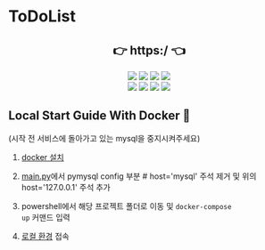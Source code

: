 # ToDoList
<p> <h2 align="middle"> 👉 https:/  👈 </h2></p>
<p align="middle">
  <img src="https://img.shields.io/badge/language-python-red.svg?style=flat-square"/>
  <img src="https://img.shields.io/badge/language-html-orange.svg?style=flat-square"/>
  <img src="https://img.shields.io/badge/language-css-yellow.svg?style=flat-square"/>
  <img src="https://img.shields.io/badge/language-VanillaJS-yellowgreen.svg?style=flat-square"/>
  <br>
  <img src="https://img.shields.io/badge/framework-flask-green.svg?style=flat-square"/>
  <img src="https://img.shields.io/badge/framework-expresss-deepgreen.svg?style=flat-square"/>
 <img src="https://img.shields.io/badge/devops-docker-blue.svg?style=flat-square"/>
  <a href="https://github.com/next-step/js-todo-list-step1/blob/main/LICENSE" target="_blank">
    <img src="https://img.shields.io/github/license/next-step/js-todo-list-step1.svg?style=flat-square&label=license&color=08CE5D"/>
  </a>
</p>


## Local Start Guide With Docker 🐳

(시작 전 서비스에 돌아가고 있는 mysql을 중지시켜주세요)
1. <a href="https://goddaehee.tistory.com/251">docker 설치</a>
2. <a href="https://github.com/rachel5004/ShareToDolistProject">main.py</a>에서 pymysql config 부분 # host='mysql' 주석 제거 및 위의 host='127.0.0.1' 주석 추가
3. powershell에서 해당 프로젝트 폴더로 이동 및 <code>docker-compose up</code> 커맨드 입력

4.  <a href="http://localhost:5000">로컬 환경</a> 접속


